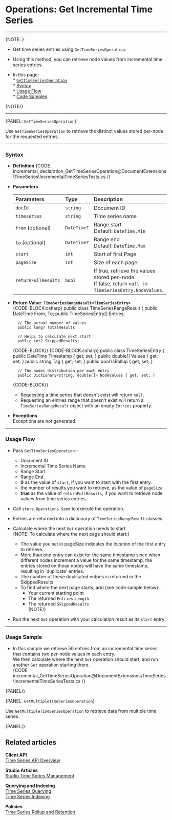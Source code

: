 ﻿# Operations: Get Incremental Time Series

---

{NOTE: }

* Get time series entries using `GetTimeSeriesOperation`.  
* Using this method, you can retrieve node values from incremental time series entries.  

* In this page:  
      * [`GetTimeSeriesOperation`](../../../../../document-extensions/timeseries/incremental-time-series/client-api/operations/get#gettimeseriesoperation)  
         * [Syntax](../../../../../document-extensions/timeseries/incremental-time-series/client-api/operations/get#syntax)  
         * [Usage Flow](../../../../../document-extensions/timeseries/incremental-time-series/client-api/operations/get#usage-flow)  
         * [Code Samples](../../../../../document-extensions/timeseries/incremental-time-series/client-api/operations/get#usage-sample)  

{NOTE/}

---

{PANEL: `GetTimeSeriesOperation`}

Use `GetTimeSeriesOperation` to retrieve the distinct values stored per-node for the requested entries.  

---

### Syntax

* **Definition**
  {CODE incremental_declaration_GetTimeSeriesOperation@DocumentExtensions\TimeSeries\IncrementalTimeSeriesTests.cs /}

* **Parameters**  

    | Parameters | Type | Description |
    |:-------------|:-------------|:-------------|
    | `docId` | `string` | Document ID |
    | `timeseries` | `string` | Time series name |
    | `from` (optional) | `DateTime?` | Range start  <br> Default: `DateTime.Min` ||
    | `to` (optional) | `DateTime?` | Range end  <br> Default: `DateTime.Max` ||
    | `start` | `int` | Start of first Page |
    | `pageSize` | `int` | Size of each page |
    | `returnFullResults` | `bool` | If true, retrieve the values stored per-node. <br> If false, return `null ` in `TimeSeriesEntry.NodeValues`. |
     

* **Return Value**: **`TimeSeriesRangeResult<TimeSeriesEntry>`**  
  {CODE-BLOCK:csharp}
public class TimeSeriesRangeResult 
    {
        public DateTime From, To;
        public TimeSeriesEntry[] Entries;
        
        // The actual number of values
        public long? TotalResults; 
        
        // Helps to calculate next start
        public int? SkippedResults; 
  {CODE-BLOCK/}
  {CODE-BLOCK:csharp}
public class TimeSeriesEntry 
    {
        public DateTime Timestamp { get; set; }
        public double[] Values { get; set; }
        public string Tag { get; set; }
        public bool IsRollup { get; set; }
        
        // The nodes distribution per each entry
        public Dictionary<string, double[]> NodeValues { get; set; } 
   {CODE-BLOCK/}

   * Requesting a time series that doesn't exist will return `null`.  
   * Requesting an entries range that doesn't exist will return a `TimeSeriesRangeResult` object 
     with an empty `Entries` property.  

* **Exceptions**  
  Exceptions are not generated.  

---

### Usage Flow

* Pass `GetTimeSeriesOperation` -  
   * Document ID  
   * Incremental Time Series Name  
   * Range Start  
   * Range End.  
   * **0** as the value of `start`, if you want to start with the first entry.  
   * the number of results you want to retrieve, as the value of `pageSize`.  
   * **true** as the value of `returnFullResults`, if you want to retrieve node values from time series entries.  
* Call `store.Operations.Send` to execute the operation.  
* Entries are returned into a dictionary of `TimeSeriesRangeResult` classes.  
* Calculate where the next `Get` operation needs to start.  
   {NOTE: To calculate where the next page should start:}

    * The value you set in pageSize indicates the location of the first entry to retrieve.
    * More than one entry can exist for the same timestamp since when different nodes increment 
      a value for the same timestamp, the entries stored on those nodes will have the same 
      timestamp, resulting in 'duplicate' entries.  
    * The number of these duplicated entries is returned in the SkippedResults  
    * To find where the next page starts, add (see code sample below):  
        * Your current starting point  
        * The returned `Entries.Length`  
        * The returned `SkippedResults`  
   {NOTE/}
* Run the next `Get` operation with your calculation result as its `start` entry.  

---

### Usage Sample

* In this sample we retrieve 50 entries from an incremental time series that contains 
  two per-node values in each entry.  
  We then calculate where the next `Get` operation should start, and run another `Get` 
  operation starting there.  
  {CODE incremental_GetTimeSeriesOperation@DocumentExtensions\TimeSeries\IncrementalTimeSeriesTests.cs /}  

{PANEL/}

{PANEL: `GetMultipleTimeSeriesOperation`}

Use `GetMultipleTimeSeriesOperation` to retrieve data from 
multiple time series.  

{PANEL/}

## Related articles

**Client API**  
[Time Series API Overview](../../../../../document-extensions/timeseries/client-api/overview)  

**Studio Articles**  
[Studio Time Series Management](../../../../../studio/database/document-extensions/time-series)  

**Querying and Indexing**  
[Time Series Querying](../../../../../document-extensions/timeseries/querying/overview-and-syntax)  
[Time Series Indexing](../../../../../document-extensions/timeseries/indexing)  

**Policies**  
[Time Series Rollup and Retention](../../../../../document-extensions/timeseries/rollup-and-retention)  
